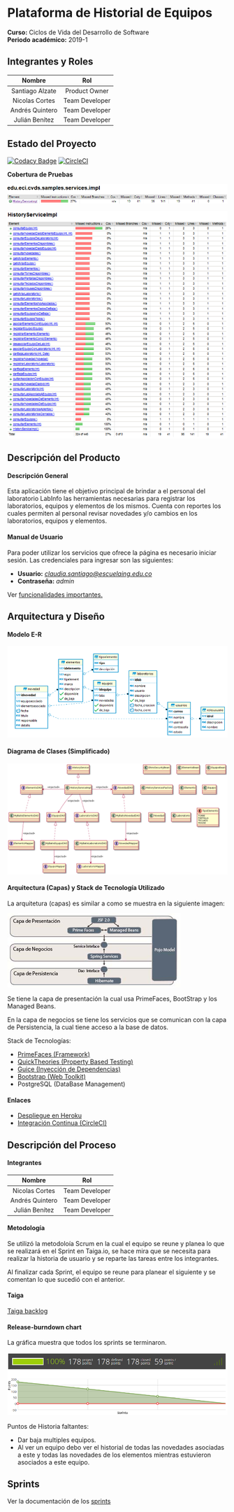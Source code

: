 # Plataforma de Historial de Equipos
 
**Curso:** Ciclos de Vida del Desarrollo de Software \
**Periodo académico:** 2019-1

## Integrantes y Roles

|     Nombre    |     Rol         |
|:--------------:|:-------------: |
|Santiago Alzate|Product Owner    |
|Nicolas Cortes |Team Developer   |
|Andrés Quintero|Team Developer   |
|Julián Benítez |Team Developer   |

## Estado del Proyecto
[![Codacy Badge](https://api.codacy.com/project/badge/Grade/1d786a743cf54409b03ec51ed51060ac)](https://app.codacy.com/app/JulianBenitez99/CVDS-Plataforma-Historial-Equipos?utm_source=github.com&utm_medium=referral&utm_content=cvds-squad/CVDS-Plataforma-Historial-Equipos&utm_campaign=Badge_Grade_Dashboard)
[![CircleCI](https://circleci.com/gh/cvds-squad/CVDS-Plataforma-Historial-Equipos.svg?style=svg)](https://circleci.com/gh/cvds-squad/CVDS-Plataforma-Historial-Equipos)

**Cobertura de Pruebas**

![](resources/tests/jacocoT1.png)

![](resources/tests/listTest.png)

## Descripción del Producto

#### Descripción General
Esta aplicación tiene el objetivo principal de brindar a el personal del laboratorio
LabInfo las herramientas necesarias para registrar los laboratorios, equipos y elementos de 
los mismos. Cuenta con reportes los cuales permiten al personal revisar novedades y/o cambios
en los laboratorios, equipos y elementos.

#### Manual de Usuario
Para poder utilizar los servicios que ofrece la página es necesario iniciar sesión.
Las credenciales para ingresar son las siguientes:
+ **Usuario:** *claudia.santiago@escuelaing.edu.co*
+ **Contraseña:** *admin*

Ver [funcionalidades importantes.](resources/markdowns/funcionalidades/funcionalidad.md)


## Arquitectura y Diseño

#### Modelo E-R
![](resources/modelos/Diagrama%20ER.png)

#### Diagrama de Clases (Simplificado)
![](resources/modelos/Diagrama%20Clases.png)

#### Arquitectura (Capas) y Stack de Tecnología Utilizado
La arquitetura (capas) es similar a como se muestra en la siguiente
imagen:

![](resources/modelos/ArquitecturaCapas.png)

Se tiene la capa de presentación la cual usa PrimeFaces, BootStrap y los 
Managed Beans.

En la capa de negocios se tiene los servicios que se comunican
con la capa de Persistencia, la cual tiene acceso a la base de datos.

Stack de Tecnologías:
   * [PrimeFaces (Framework)](https://www.primefaces.org/)
   * [QuickTheories (Property Based Testing)](https://github.com/quicktheories/QuickTheories)
   * [Guice (Inyección de Dependencias)](https://github.com/google/guice)
   * [Bootstrap (Web Toolkit)](https://getbootstrap.com/)
   * PostgreSQL (DataBase Management)
   

#### Enlaces
+ [Despliegue en Heroku](https://cvds-equipment-history.herokuapp.com/)
+ [Integración Continua (CircleCI)](https://circleci.com/gh/cvds-squad/CVDS-Plataforma-Historial-Equipos)

## Descripción del Proceso
#### Integrantes
|     Nombre    |     Rol         |
|:--------------:|:-------------: |
|Nicolas Cortes |Team Developer   |
|Andrés Quintero|Team Developer   |
|Julián Benítez |Team Developer   |

#### Metodología
Se utilizó la metodoloía Scrum en la cual
el equipo se reune y planea lo que se realizará en el
 Sprint en Taiga.io, se hace mira que se necesita para realizar la historia
 de usuario y se reparte las tareas entre los integrantes.
 
 Al finalizar cada Sprint, el equipo se reune para planear el siguiente y
 se comentan lo que sucedió con el anterior.
 

#### Taiga
[Taiga backlog](https://tree.taiga.io/project/julianbenitez99-historial-de-equipos-labinfo/backlog)

#### Release-burndown chart
La gráfica muestra que todos los sprints se terminaron.

![](resources/modelos/releaseBurnDown.png)

Puntos de Historia faltantes:
+ Dar baja multiples equipos.
+ Al ver un equipo debo ver el historial de todas las novedades asociadas a este y todas las novedades de los elementos  mientras estuvieron asociados a este equipo.

## Sprints
Ver la documentación de los [sprints](resources/markdowns/sprints/sprints.md)
